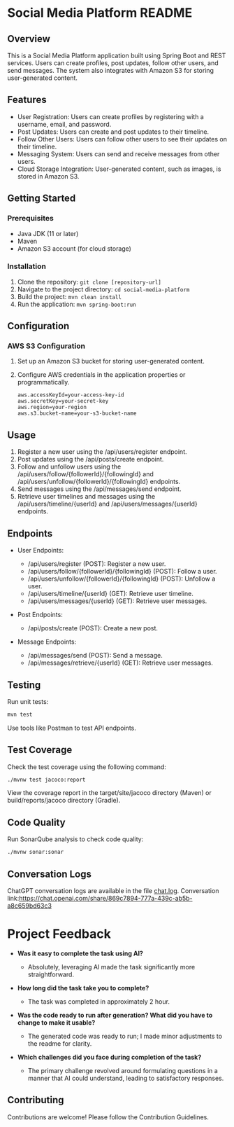 # Social Media Platform README

## Overview

This is a Social Media Platform application built using Spring Boot and REST services. Users can create profiles, post updates, follow other users, and send messages. The system also integrates with Amazon S3 for storing user-generated content.

## Features

- User Registration: Users can create profiles by registering with a username, email, and password.
- Post Updates: Users can create and post updates to their timeline.
- Follow Other Users: Users can follow other users to see their updates on their timeline.
- Messaging System: Users can send and receive messages from other users.
- Cloud Storage Integration: User-generated content, such as images, is stored in Amazon S3.

## Getting Started

### Prerequisites

- Java JDK (11 or later)
- Maven
- Amazon S3 account (for cloud storage)

### Installation

1. Clone the repository: `git clone [repository-url]`
2. Navigate to the project directory: `cd social-media-platform`
3. Build the project: `mvn clean install`
4. Run the application: `mvn spring-boot:run`

## Configuration

### AWS S3 Configuration

1. Set up an Amazon S3 bucket for storing user-generated content.
2. Configure AWS credentials in the application properties or programmatically.

   ```properties
   aws.accessKeyId=your-access-key-id
   aws.secretKey=your-secret-key
   aws.region=your-region
   aws.s3.bucket-name=your-s3-bucket-name
## Usage
1. Register a new user using the /api/users/register endpoint.
2. Post updates using the /api/posts/create endpoint.
3. Follow and unfollow users using the /api/users/follow/{followerId}/{followingId} and /api/users/unfollow/{followerId}/{followingId} endpoints.
4. Send messages using the /api/messages/send endpoint.
5. Retrieve user timelines and messages using the /api/users/timeline/{userId} and /api/users/messages/{userId} endpoints.
## Endpoints
* User Endpoints:

   * /api/users/register (POST): Register a new user.
   * /api/users/follow/{followerId}/{followingId} (POST): Follow a user.
   * /api/users/unfollow/{followerId}/{followingId} (POST): Unfollow a user.
   * /api/users/timeline/{userId} (GET): Retrieve user timeline.
   * /api/users/messages/{userId} (GET): Retrieve user messages.

* Post Endpoints:

  * /api/posts/create (POST): Create a new post.
* Message Endpoints:
  * /api/messages/send (POST): Send a message.
  * /api/messages/retrieve/{userId} (GET): Retrieve user messages.

## Testing
Run unit tests: 
```bash 
mvn test
```
Use tools like Postman to test API endpoints.
## Test Coverage

Check the test coverage using the following command:

```bash
./mvnw test jacoco:report 
``` 

View the coverage report in the target/site/jacoco directory (Maven) or build/reports/jacoco directory (Gradle).

## Code Quality

Run SonarQube analysis to check code quality:

```bash
./mvnw sonar:sonar
``` 
## Conversation Logs

ChatGPT conversation logs are available in the file [chat.log](src/main/resources/chat.log).
Conversation link:https://chat.openai.com/share/869c7894-777a-439c-ab5b-a8c659bd63c3

# Project Feedback

- **Was it easy to complete the task using AI?**
    - Absolutely, leveraging AI made the task significantly more straightforward.

- **How long did the task take you to complete?**
    - The task was completed in approximately 2 hour.

- **Was the code ready to run after generation? What did you have to change to make it usable?**
    - The generated code was ready to run; I made minor adjustments to the readme for clarity.

- **Which challenges did you face during completion of the task?**
    - The primary challenge revolved around formulating questions in a manner that AI could understand, leading to satisfactory responses.

## Contributing
Contributions are welcome! Please follow the Contribution Guidelines.